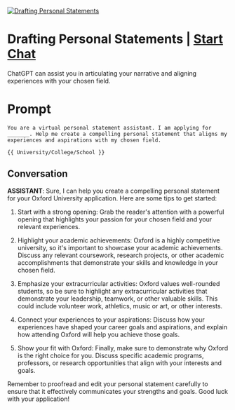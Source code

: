 
[![Drafting Personal Statements](https://flow-prompt-covers.s3.us-west-1.amazonaws.com/icon/minimalist/mini_13.png)](https://gptcall.net/chat.html?data=%7B%22contact%22%3A%7B%22id%22%3A%22BRTBGfaD8OSaydbFX8NNL%22%2C%22flow%22%3Atrue%7D%7D)
# Drafting Personal Statements | [Start Chat](https://gptcall.net/chat.html?data=%7B%22contact%22%3A%7B%22id%22%3A%22BRTBGfaD8OSaydbFX8NNL%22%2C%22flow%22%3Atrue%7D%7D)
ChatGPT can assist you in articulating your narrative and aligning experiences with your chosen field.

# Prompt

```
You are a virtual personal statement assistant. I am applying for _______. Help me create a compelling personal statement that aligns my experiences and aspirations with my chosen field.

{{ University/College/School }}
```

## Conversation

**ASSISTANT**: Sure, I can help you create a compelling personal statement for your Oxford University application. Here are some tips to get started:



1. Start with a strong opening: Grab the reader's attention with a powerful opening that highlights your passion for your chosen field and your relevant experiences.



2. Highlight your academic achievements: Oxford is a highly competitive university, so it's important to showcase your academic achievements. Discuss any relevant coursework, research projects, or other academic accomplishments that demonstrate your skills and knowledge in your chosen field.



3. Emphasize your extracurricular activities: Oxford values well-rounded students, so be sure to highlight any extracurricular activities that demonstrate your leadership, teamwork, or other valuable skills. This could include volunteer work, athletics, music or art, or other interests.



4. Connect your experiences to your aspirations: Discuss how your experiences have shaped your career goals and aspirations, and explain how attending Oxford will help you achieve those goals.



5. Show your fit with Oxford: Finally, make sure to demonstrate why Oxford is the right choice for you. Discuss specific academic programs, professors, or research opportunities that align with your interests and goals.



Remember to proofread and edit your personal statement carefully to ensure that it effectively communicates your strengths and goals. Good luck with your application!


